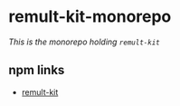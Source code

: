 # remult-kit-monorepo

_This is the monorepo holding `remult-kit`_

## npm links

- [remult-kit](https://www.npmjs.com/package/remult-kit)
